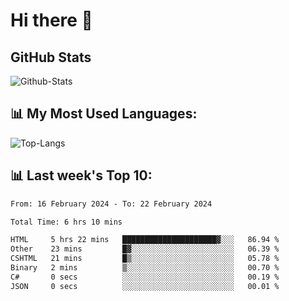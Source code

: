 # Hi there 👋

## GitHub Stats
![Github-Stats](https://github-readme-stats-sigma-five.vercel.app/api?username=ltorson&show_icons=true&theme=radical&count_private=true)

## 📊 My Most Used Languages:
![Top-Langs](https://github-readme-stats-sigma-five.vercel.app/api/top-langs/?username=LTorson&layout=compact&langs_count=10)

## 📊 Last week's Top 10:
<!--START_SECTION:waka-->

```txt
From: 16 February 2024 - To: 22 February 2024

Total Time: 6 hrs 10 mins

HTML     5 hrs 22 mins   █████████████████████▓░░░   86.94 %
Other    23 mins         █▓░░░░░░░░░░░░░░░░░░░░░░░   06.39 %
CSHTML   21 mins         █▒░░░░░░░░░░░░░░░░░░░░░░░   05.78 %
Binary   2 mins          ▒░░░░░░░░░░░░░░░░░░░░░░░░   00.70 %
C#       0 secs          ░░░░░░░░░░░░░░░░░░░░░░░░░   00.19 %
JSON     0 secs          ░░░░░░░░░░░░░░░░░░░░░░░░░   00.01 %
```

<!--END_SECTION:waka-->
